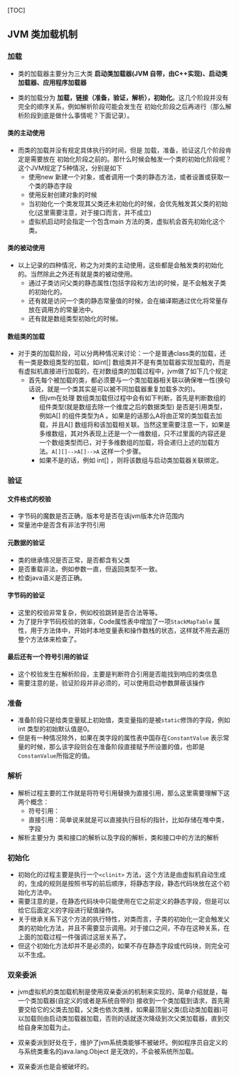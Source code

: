 [TOC]

## JVM 类加载机制

### 加载

* 类的加载器主要分为三大类 **启动类加载器(JVM 自带，由C++实现)、启动类加载器、应用程序加载器**

* 类的加载分为 **加载，链接（准备，验证，解析），初始化**。这几个阶段并没有完全的顺序关系，例如解析阶段可能会发生在 初始化阶段之后再进行（那么解析阶段到底是做什么事情呢？下面记录）。

#### 类的主动使用

* 而类的加载并没有规定具体执行的时间，但是 加载，准备，验证这几个阶段肯定是需要放在 初始化阶段之前的。那什么时候会触发一个类的初始化阶段呢？这个JVM规定了5种情况，分别是如下
  * 使用new 新建一个对象，或者调用一个类的静态方法，或者设置或获取一个类的静态字段
  * 使用反射创建对象的时候
  * 当初始化一个类发现其父类还未初始化的时候，会优先触发其父类的初始化(这里需要注意，对于接口而言，并不成立)
  * 虚拟机启动时会指定一个包含main 方法的类，虚拟机会首先初始化这个类。

#### 类的被动使用

* 以上记录的四种情况，称之为对类的主动使用，这些都是会触发类的初始化的。当然除此之外还有就是类的被动使用。
  * 通过子类访问父类的静态属性(包括字段和方法)的时候，是不会触发子类的初始化的。
  * 还有就是访问一个类的静态常量值的时候，会在编译期通过优化将常量存放在调用方的常量池中。
  * 还有就是数组类型初始化的时候。

#### 数组类的加载

* 对于类的加载阶段，可以分两种情况来讨论：一个是普通class类的加载，还有一类是数组类型的加载，如int[] 数组类并不是有类加载器实现加载的，而是有虚拟机直接进行加载的，在对数组类的加载过程中，jvm做了如下几个规定
  * 首先每个被加载的类，都必须要与一个类加载器相关联以确保唯一性(换句话说，就是一个类其实是可以被不同加载器重复加载多次的)。
    * 但jvm在处理 数组类加载但过程中会有如下判断，首先是判断数组的组件类型(就是数组去除一个维度之后的数据类型) 是否是引用类型，例如A[] 的组件类型为A 。如果是的话那么A将由正常的类加载去加载，并且A[] 数组将和该加载相关联。当然这里需要注意一下，如果是多维数组，其对外表现上还是一个一维数组，只不过里面的内容还是一个数组类型而已，对于多维数组的加载，将会递归上述的加载方法。`A[][]-->A[]-->A` 这样一个步骤。
    * 如果不是的话，例如 int[] ，则将该数组与启动类加载器关联绑定。

### 验证

#### 文件格式的校验

* 字节码的魔数是否正确，版本号是否在该jvm版本允许范围内
* 常量池中是否含有非法字符引用

#### 元数据的验证

* 类的继承情况是否正常，是否都含有父类
* 是否重载非法，例如参数一直，但返回类型不一致。
* 检查java语义是否正确。

#### 字节码的验证

* 这里的校验非常复杂，例如校验跳转是否合法等等。
* 为了提升字节码校验的效率，Code属性表中增加了一项`StackMapTable` 属性，用于方法体中，开始时本地变量表和操作数栈的状态，这样就不用去遍历整个方法体来检查了。

#### 最后还有一个符号引用的验证

* 这个校验发生在解析阶段，主要是判断符合引用是否能找到响应的类信息
* 需要注意的是，验证阶段并非必须的，可以使用启动参数屏蔽该操作

### 准备

* 准备阶段只是给类变量赋上初始值，类变量指的是被`static`修饰的字段，例如int 类型的初始默认值是0。
* 但是有一种情况除外，如果在类字段的属性表中国存在`ConstantValue` 表示常量的时候，那么该字段则会在准备阶段直接赋予所设置的值，也即是`ConstanValue`所指定的值。

### 解析

* 解析过程主要的工作就是将符号引用替换为直接引用，那么这里需要理解下这两个概念：
  * 符号引用：
  * 直接引用：简单说来就是可以直接执行目标的指针，比如存储在堆中类，字段
* 解析主要分为 类和接口的解析以及字段的解析，类和接口中的方法的解析

### 初始化

* 初始化的过程主要是执行一个`<clinit>` 方法，这个方法是由虚拟机自动生成的，生成的规则是按照书写的前后顺序，将静态字段，静态代码块放在这个初始化方法中。
* 需要注意的是，在静态代码块中只能使用在它之前定义的静态字段，但是可以给它后面定义的字段进行赋值操作。
* 关于继承关系下这个方法的执行特性，对类而言，子类的初始化一定会触发父类的初始化方法，并且不需要显示调用。对于接口之间，不存在这种关系，在上面的加载过程一件强调过这层关系了。
* 但这个初始化方法却并不是必须的，如果不存在静态字段或代码块，则完全可以不生成。

### 双亲委派

* jvm虚拟机的类加载机制是使用双亲委派的机制来实现的，简单介绍就是，每一个类加载器(自定义的或者是系统自带的) 接收到一个类加载到请求，首先需要交给它的父类去加载，父类也依次类推，如果最顶层父类(启动类加载器)可以加载则由启动类加载器加载，否则的话就逐次降级到次父类加载器，直到交给自身来加载为止。
* 双亲委派到好处在于，维护了jvm系统类能够不被破坏。例如程序员自定义的与系统类重名的java.lang.Object 是无效的，不会被系统所加载。

* 双亲委派也是会被破坏的。